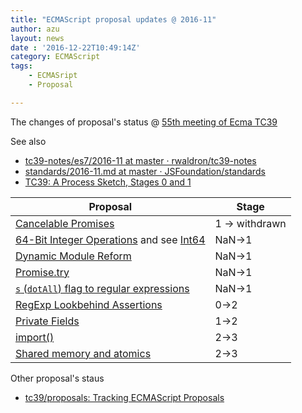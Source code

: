 ```yaml
---
title: "ECMAScript proposal updates @ 2016-11"
author: azu
layout: news
date : '2016-12-22T10:49:14Z'
category: ECMAScript
tags:
    - ECMASript
    - Proposal

---
```


The changes of proposal's status @ [55th meeting of Ecma TC39](https://github.com/tc39/agendas/blob/master/2016/11.md "55th meeting of Ecma TC39")

See also

- [tc39-notes/es7/2016-11 at master · rwaldron/tc39-notes](https://github.com/rwaldron/tc39-notes/tree/master/es7/2016-11 "tc39-notes/es7/2016-11 at master · rwaldron/tc39-notes")
- [standards/2016-11.md at master · JSFoundation/standards](https://github.com/JSFoundation/standards/blob/master/reports/TC39/2016-11.md#varius-oddities-on-module-namespace-objects "standards/2016-11.md at master · JSFoundation/standards")
- [TC39: A Process Sketch, Stages 0 and 1](https://thefeedbackloop.xyz/tc39-a-process-sketch-stages-0-and-1/ "TC39: A Process Sketch, Stages 0 and 1")



| Proposal                                 | Stage          |
| ---------------------------------------- | -------------- |
| [Cancelable Promises](https://github.com/tc39/proposal-cancelable-promises "tc39/proposal-cancelable-promises: Former home of the now-withdrawn cancelable promises proposal for JavaScript") | 1 -> withdrawn |
| [64-Bit Integer Operations](https://github.com/BrendanEich/ecma262/tree/int64) and see [Int64](http://www.slideshare.net/BrendanEich/int64 "Int64") | NaN->1         |
| [Dynamic Module Reform](https://github.com/caridy/proposal-dynamic-modules "Dynamic Module Reform") | NaN->1         |
| [Promise.try](https://github.com/ljharb/proposal-promise-try "Promise.try") | NaN->1         |
| [`s` (`dotAll`) flag to regular expressions](https://github.com/mathiasbynens/es-regexp-dotall-flag "`s` (`dotAll`) flag to regular expressions") | NaN->1         |
| [RegExp Lookbehind Assertions](https://github.com/tc39/proposal-regexp-lookbehind "RegExp Lookbehind Assertions") | 0->2           |
| [Private Fields](https://github.com/tc39/proposal-private-fields "Private Fields") | 1->2           |
| [import()](https://github.com/tc39/proposal-dynamic-import "import()") | 2->3           |
| [Shared memory and atomics](https://github.com/tc39/ecmascript_sharedmem "Shared memory and atomics") | 2->3           |


Other proposal's staus 

- [tc39/proposals: Tracking ECMAScript Proposals](https://github.com/tc39/proposals "tc39/proposals: Tracking ECMAScript Proposals")